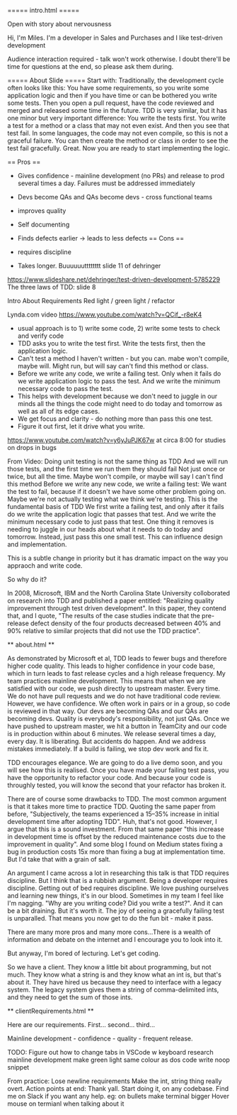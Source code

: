 ===== intro.html =====

Open with story about nervousness

Hi, I'm Miles. I'm a developer in Sales and Purchases and I like test-driven development

Audience interaction required - talk won't work otherwise. I doubt there'll be time for questions at the end, so please ask them during.

===== About Slide =====
Start with:
Traditionally, the development cycle often looks like this: You have some requirements, so you write some application logic and then if you have time or can be bothered you write some tests. Then you open a pull request, have the code reviewed and merged and released some time in the future.
TDD is very similar, but it has one minor but very important difference: You write the tests first. You write a test for a method or a class that may not even exist. And then you see that test fail. In some languages, the code may not even compile, so this is not a graceful failure. You can then create the method or class in order to see the test fail gracefully. Great. Now you are ready to start implementing the logic.

== Pros ==

- Gives confidence - mainline development (no PRs) and release to prod several times a day. Failures must be addressed immediately
- Devs become QAs and QAs become devs - cross functional teams
- improves quality
- Self documenting
- Finds defects earlier -> leads to less defects
  == Cons ==

- requires discipline
- Takes longer. Buuuuuutttttttt slide 11 of dehringer

https://www.slideshare.net/dehringer/test-driven-development-5785229
The three laws of TDD: slide 8

Intro
About
Requirements
Red light / green light / refactor

Lynda.com video
https://www.youtube.com/watch?v=QCif_-r8eK4

- usual approach is to 1) write some code, 2) write some tests to check and verify code
- TDD asks you to write the test first. Write the tests first, then the application logic.
- Can't test a method I haven't written - but you can. mabe won't compile, maybe will. Might run, but will say can't find this method or class.
- Before we write any code, we write a failing test. Only when it fails do we write application logic to pass the test. And we write the minimum necessary code to pass the test.
- This helps with development because we don't need to juggle in our minds all the things the code might need to do today and tomorrow as well as all of its edge cases.
- We get focus and clarity - do nothing more than pass this one test.
- Figure it out first, let it drive what you write.

https://www.youtube.com/watch?v=y6yJuPJK67w
at circa 8:00 for studies on drops in bugs

From Video:
Doing unit testing is not the same thing as TDD
And we will run those tests, and the first time we run them they should fail
Not just once or twice, but all the time.
Maybe won't compile, or maybe will say I can't find this method
Before we write any new code, we write a failing test:
We want the test to fail, because if it doesn't we have some other problem going on. Maybe we're not actually testing what we think we're testing. This is the fundamental basis of TDD
We first write a failing test, and only after it fails do we write the application logic that passes that test.
And we write the minimum necessary code to just pass that test.
One thing it removes is needing to juggle in our heads about what it needs to do today and tomorrow. Instead, just pass this one small test. This can influence design and implementation.

This is a subtle change in priority but it has dramatic impact on the way you appraoch and write code.

So why do it?

In 2008, Microsoft, IBM and the North Carolina State University colloborated on research into TDD and published a paper entitled: "Realizing quality improvement through test driven development". In this paper, they contend that, and I quote, "The results of the case studies indicate that the pre-release defect density of the four products decreased between 40% and 90% relative to similar projects that did not use the TDD practice".

** about.html **

As demonstrated by Microsoft et al, TDD leads to fewer bugs and therefore higher code quality. This leads to higher confidence in your code base, which in turn leads to fast release cycles and a high release frequency. My team practices mainline development. This means that when we are satisfied with our code, we push directly to upstream master. Every time. We do not have pull requests and we do not have traditional code review. However, we have confidence. We often work in pairs or in a group, so code is reviewed in that way. Our devs are becoming QAs and our QAs are becoming devs. Quality is everybody's responsibility, not just QAs. Once we have pushed to upstream master, we hit a button in TeamCity and our code is in production within about 6 minutes. We release several times a day, every day. It is liberating. But accidents do happen. And we address mistakes immediately. If a build is failing, we stop dev work and fix it.

TDD encourages elegance. We are going to do a live demo soon, and you will see how this is realised. Once you have made your failing test pass, you have the opportunity to refactor your code. And because your code is throughly tested, you will know the second that your refactor has broken it.

There are of course some drawbacks to TDD. The most common argument is that it takes more time to practice TDD. Quoting the same paper from before, "Subjectively, the teams experienced a 15–35% increase in initial development time after adopting TDD". Huh, that's not good. However, I argue that this is a sound investment. From that same paper "this increase in development time is offset by the reduced maintenance costs due to the improvement in quality". And some blog I found on Medium states fixing a bug in production costs 15x more than fixing a bug at implementation time. But I'd take that with a grain of salt.

An argument I came across a lot in researching this talk is that TDD requires discipline. But I think that is a rubbish argument. Being a developer requires discipline. Getting out of bed requires discipline. We love pushing ourselves and learning new things, it's in our blood. Sometimes in my team I feel like I'm nagging. "Why are you writing code? Did you write a test?". And it can be a bit draining. But it's worth it. The joy of seeing a gracefully failing test is unparalled. That means you now get to do the fun bit - make it pass.

There are many more pros and many more cons...There is a wealth of information and debate on the internet and I encourage you to look into it.

But anyway, I'm bored of lecturing. Let's get coding.

So we have a client. They know a little bit about programming, but not much. They know what a string is and they know what an int is, but that's about it. They have hired us because they need to interface with a legacy system. The legacy system gives them a string of comma-delimited ints, and they need to get the sum of those ints.

** clientRequirements.html **

Here are our requirements. First... second... third...

Mainline development - confidence - quality - frequent release.

TODO:
Figure out how to change tabs in VSCode w keyboard
research mainline development
make green light same colour as dos code
write noop snippet

From practice:
Lose newline requirements
Make the int, string thing really overt.
Action points at end: Thank yall. Start doing it, on any codebase. Find me on Slack if you want any help.
eg: on bullets
make terminal bigger
Hover mouse on termianl when talking about it

